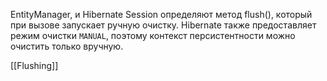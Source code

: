 EntityManager, и Hibernate Session определяют метод flush(), который при вызове запускает ручную очистку. Hibernate также предоставляет режим очистки `MANUAL`, поэтому контекст персистентности можно очистить только вручную.

[[Flushing]]